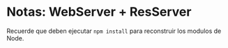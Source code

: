 # Notas: WebServer + ResServer

Recuerde que deben ejecutar `npm install` para reconstruir los modulos de Node.
